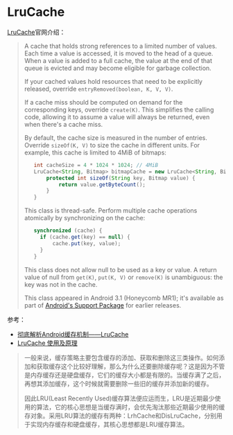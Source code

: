 # LruCache

[LruCache](https://developer.android.com/reference/android/util/LruCache)官网介绍：

> A cache that holds strong references to a limited number of values. Each time a value is accessed, it is moved to the head of a queue. When a value is added to a full cache, the value at the end of that queue is evicted and may become eligible for garbage collection.
>
> If your cached values hold resources that need to be explicitly released, override `entryRemoved(boolean, K, V, V)`.
>
> If a cache miss should be computed on demand for the corresponding keys, override `create(K)`. This simplifies the calling code, allowing it to assume a value will always be returned, even when there's a cache miss.
>
> By default, the cache size is measured in the number of entries. Override `sizeOf(K, V)` to size the cache in different units. For example, this cache is limited to 4MiB of bitmaps:
>
> ```java
>    int cacheSize = 4 * 1024 * 1024; // 4MiB
>    LruCache<String, Bitmap> bitmapCache = new LruCache<String, Bitmap>(cacheSize) {
>        protected int sizeOf(String key, Bitmap value) {
>            return value.getByteCount();
>        }
>    }
> ```
>
> This class is thread-safe. Perform multiple cache operations atomically by synchronizing on the cache:
>
> ```java
>    synchronized (cache) {
>      if (cache.get(key) == null) {
>          cache.put(key, value);
>      }
>    }
> ```
>
> This class does not allow null to be used as a key or value. A return value of null from `get(K)`, `put(K, V)` or `remove(K)` is unambiguous: the key was not in the cache.
>
> This class appeared in Android 3.1 (Honeycomb MR1); it's available as part of [Android's Support Package](http://developer.android.com/sdk/compatibility-library.html) for earlier releases.

参考：

+ [彻底解析Android缓存机制——LruCache](https://www.jianshu.com/p/b49a111147ee)
+ [LruCache 使用及原理](https://www.jianshu.com/p/e09870b60046)

> 一般来说，缓存策略主要包含缓存的添加、获取和删除这三类操作。如何添加和获取缓存这个比较好理解，那么为什么还要删除缓存呢？这是因为不管是内存缓存还是硬盘缓存，它们的缓存大小都是有限的。当缓存满了之后，再想其添加缓存，这个时候就需要删除一些旧的缓存并添加新的缓存。
>
> 因此LRU(Least Recently Used)缓存算法便应运而生，LRU是近期最少使用的算法，它的核心思想是当缓存满时，会优先淘汰那些近期最少使用的缓存对象。采用LRU算法的缓存有两种：LrhCache和DisLruCache，分别用于实现内存缓存和硬盘缓存，其核心思想都是LRU缓存算法。















